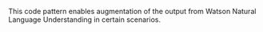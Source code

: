 This code pattern enables augmentation of the output from Watson Natural Language Understanding in certain scenarios.


